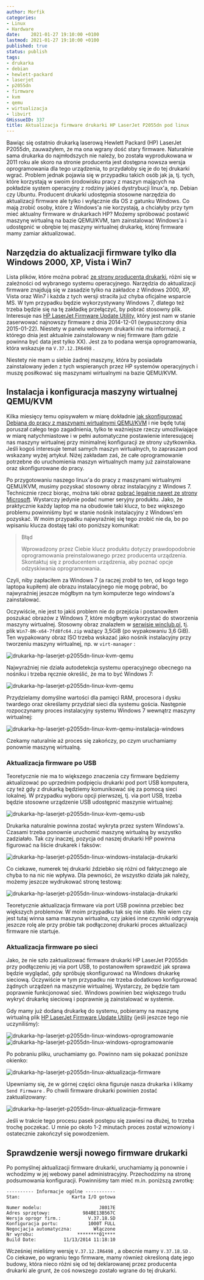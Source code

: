 ```yaml
---
author: Morfik
categories:
- Linux
- Hardware
date:    2021-01-27 19:10:00 +0100
lastmod: 2021-01-27 19:10:00 +0100
published: true
status: publish
tags:
- drukarka
- debian
- hewlett-packard
- laserjet
- p2055dn
- firmware
- kvm
- qemu
- wirtualizacja
- libvirt
GHissueID: 337
title: Aktualizacja firmware drukarki HP LaserJet P2055dn pod linux
---
```


Bawiąc się ostatnio drukarką laserową Hewlett Packard (HP) LaserJet P2055dn, zauważyłem, że ma ona
wgrany dość stary firmware. Naturalnie sama drukarka do najmłodszych nie należy, bo została
wyprodukowana w 2011 roku ale skoro na stronie producenta jest dostępna nowsza wersja
oprogramowania dla tego urządzenia, to przydałoby się je do tej drukarki wgrać. Problem jednak
pojawia się w przypadku takich osób jak ja, tj. tych, które korzystają w swoim środowisku pracy z
maszyn mających na pokładzie system operacyjny z rodziny jakieś dystrybucji linux'a, np. Debian czy
Ubuntu. Producent drukarki udostępnia stosowne narzędzia do aktualizacji firmware ale tylko i
wyłącznie dla OS z gatunku Windows. Co mają zrobić osoby, które z Windows'a nie korzystają, a
chciałyby przy tym mieć aktualny firmware w drukarkach HP? Możemy spróbować postawić maszynę
wirtualną na bazie QEMU/KVM, tam zainstalować Windows'a i udostępnić w obrębie tej maszyny
wirtualnej drukarkę, której firmware mamy zamiar aktualizować.

<!--more-->
## Narzędzia do aktualizacji firmware tylko dla Windows 2000, XP, Vista i Win7

Lista plików, które można pobrać [ze strony producenta drukarki][2], różni się w zależności od
wybranego systemu operacyjnego. Narzędzia do aktualizacji firmware znajdują się w zasadzie tylko na
zakładce z Windows 2000, XP, Vista oraz Win7 i każda z tych wersji straciła już chyba oficjalne
wsparcie MS. W tym przypadku będzie wykorzystywany Windows 7, dlatego też trzeba będzie się na tę
zakładkę przełączyć, by pobrać stosowny plik. Interesuje nas [HP LaserJet Firmware Update
Utility][3], który jest nam w stanie zaserwować najnowszy firmware z dnia 2014-12-01 (wypuszczony
dnia 2015-01-22). Niestety w panelu webowym drukarki nie ma informacji, z którego dnia jest
aktualnie zainstalowany w niej firmware (tam gdzie powinna być data jest tylko XX). Jest za to
podana wersja oprogramowania, która wskazuje na `V.37.12.IR6498` .

Niestety nie mam u siebie żadnej maszyny, która by posiadała zainstalowany jeden z tych wspieranych
przez HP systemów operacyjnych i muszę posiłkować się maszynami wirtualnymi na bazie QEMU/KVM.

## Instalacja i konfiguracja maszyny wirtualnej QEMU/KVM

Kilka miesięcy temu opisywałem w miarę dokładnie [jak skonfigurować Debiana do pracy z maszynami
wirtualnymi QEMU/KVM][1] i nie będę tutaj poruszał całego tego zagadnienia, tylko te ważniejsze
rzeczy umożliwiające w miarę natychmiastowe i w pełni automatyczne postawienie interesującej nas
maszyny wirtualnej przy minimalnej konfiguracji ze strony użytkownika. Jeśli kogoś interesuje temat
samych maszyn wirtualnych, to zapraszam pod wskazany wyżej artykuł. Niżej zakładam zaś, że całe
oprogramowanie potrzebne do uruchomienia maszyn wirtualnych mamy już zainstalowane oraz
skonfigurowane do pracy.

Po przygotowaniu naszego linux'a do pracy z maszynami wirtualnymi QEMU/KVM, musimy pozyskać
stosowny obraz instalacyjny z Windows 7. Technicznie rzecz biorąc, można taki obraz [pobrać
legalnie nawet ze strony Microsoft][4]. Wystarczy jedynie podać numer seryjny produktu. Jako, że
praktycznie każdy laptop ma na obudowie taki klucz, to bez większego problemu powinniśmy być w
stanie nośnik instalacyjny z Windows'em pozyskać. W moim przypadku najwyraźniej się tego zrobić nie
da, bo po wpisaniu klucza dostaję taki oto poniższy komunikat:

> Błąd
>
> Wprowadzony przez Ciebie klucz produktu dotyczy prawdopodobnie oprogramowania preinstalowanego
> przez producenta urządzenia. Skontaktuj się z producentem urządzenia, aby poznać opcje
> odzyskiwania oprogramowania.

Czyli, niby zapłaciłem za Windows 7 (a raczej zrobił to ten, od kogo tego laptopa kupiłem) ale
obrazu instalacyjnego nie mogę pobrać, bo najwyraźniej jeszcze mógłbym na tym komputerze tego
windows'a zainstalować.

Oczywiście, nie jest to jakiś problem nie do przejścia i postanowiłem poszukać obrazów z Windows 7,
które mógłbym wykorzystać do stworzenia maszyny wirtualnej. Stosowny obraz znalazłem w [serwisie
winclub.pl][5], tj. plik `Win7-BN-x64-7fd8fc64.zip` ważący 3,5GiB (po wypakowaniu 3,6 GiB). Ten
wypakowany obraz ISO trzeba wskazać jako nośnik instalacyjny przy tworzeniu maszyny wirtualnej, np.
w `virt-manager` :

![drukarka-hp-laserjet-p2055dn-linux-kvm-qemu](/img/2021/01/001-drukarka-hp-laserjet-p2055dn-linux-kvm-qemu.png#big)

Najwyraźniej nie działa autodetekcja systemu operacyjnego obecnego na nośniku i trzeba ręcznie
określić, że ma to być Windows 7:

![drukarka-hp-laserjet-p2055dn-linux-kvm-qemu](/img/2021/01/002-drukarka-hp-laserjet-p2055dn-linux-kvm-qemu.png#medium)

Przydzielamy domyślne wartości dla pamięci RAM, procesora i dysku twardego oraz określamy przydział
sieci dla systemu gościa. Następnie rozpoczynamy proces instalacyjny systemu Windows 7 wewnątrz
maszyny wirtualnej:

![drukarka-hp-laserjet-p2055dn-linux-kvm-qemu-instalacja-windows](/img/2021/01/003-drukarka-hp-laserjet-p2055dn-linux-kvm-qemu-instalacja-windows.png#huge)

Czekamy naturalnie aż proces się zakończy, po czym uruchamiamy ponownie maszynę wirtualną.

### Aktualizacja firmware po USB

Teoretycznie nie ma to większego znaczenia czy firmware będziemy aktualizować po uprzednim
podpięciu drukarki pod port USB komputera, czy też gdy z drukarką będziemy komunikować się za
pomocą sieci lokalnej. W przypadku wyboru opcji pierwszej, tj. via port USB, trzeba będzie stosowne
urządzenie USB udostępnić maszynie wirtualnej:

![drukarka-hp-laserjet-p2055dn-linux-kvm-qemu-usb](/img/2021/01/004-drukarka-hp-laserjet-p2055dn-linux-kvm-qemu-usb.png#huge)

Drukarka naturalnie powinna zostać wykryta przez system Windows'a. Czasami trzeba ponownie
uruchomić maszynę wirtualną by wszystko zadziałało. Tak czy inaczej, pozycja od naszej drukarki HP
powinna figurować na liście drukarek i faksów:

![drukarka-hp-laserjet-p2055dn-linux-windows-instalacja-drukarki](/img/2021/01/005-drukarka-hp-laserjet-p2055dn-linux-windows-instalacja-drukarki.png#huge)

Co ciekawe, numerek tej drukarki ździebko się różni od faktycznego ale chyba to na nic nie wpływa.
Dla pewności, że wszystko działa jak należy, możemy jeszcze wydrukować stronę testową:

![drukarka-hp-laserjet-p2055dn-linux-windows-instalacja-drukarki](/img/2021/01/006-drukarka-hp-laserjet-p2055dn-linux-windows-instalacja-drukarki.png#huge)

Teoretycznie aktualizacja firmware via port USB powinna przebiec bez większych problemów. W moim
przypadku tak się nie stało. Nie wiem czy jest tutaj winna sama maszyna wirtualna, czy jakieś inne
czynniki odgrywają jeszcze rolę ale przy próbie tak podłączonej drukarki proces aktualizacji
firmware nie startuje.

### Aktualizacja firmware po sieci

Jako, że nie szło zaktualizować firmware drukarki HP LaserJet P2055dn przy podłączeniu jej via port
USB, to postanowiłem sprawdzić jak sprawa będzie wyglądać, gdy spróbuję skonfigurować na Windows
drukarkę sieciową. Oczywiście w tym przypadku nie trzeba dodatkowo konfigurować żądnych urządzeń na
maszynie wirtualnej. Wystarczy, że będzie tam poprawnie funkcjonować sieć. Windows powinien bez
większego trudu wykryć drukarkę sieciową i poprawnie ją zainstalować w systemie.

Gdy mamy już dodaną drukarkę do systemu, pobieramy na maszynę wirtualną plik [HP LaserJet Firmware
Update Utility][3] (jeśli jeszcze tego nie uczyniliśmy):

![drukarka-hp-laserjet-p2055dn-linux-windows-oprogramowanie](/img/2021/01/007-drukarka-hp-laserjet-p2055dn-linux-windows-oprogramowanie.png#huge)
![drukarka-hp-laserjet-p2055dn-linux-windows-oprogramowanie](/img/2021/01/008-drukarka-hp-laserjet-p2055dn-linux-windows-oprogramowanie.png#huge)

Po pobraniu pliku, uruchamiamy go. Powinno nam się pokazać poniższe okienko:

![drukarka-hp-laserjet-p2055dn-linux-aktualizacja-firmware](/img/2021/01/009-drukarka-hp-laserjet-p2055dn-linux-aktualizacja-firmware.png#medium)

Upewniamy się, że w górnej części okna figuruje nasza drukarka i klikamy `Send Firmware` . Po
chwili firmware drukarki powinien zostać zaktualizowany:

![drukarka-hp-laserjet-p2055dn-linux-aktualizacja-firmware](/img/2021/01/010-drukarka-hp-laserjet-p2055dn-linux-aktualizacja-firmware.png#huge)

Jeśli w trakcie tego procesu pasek postępu się zawiesi na dłużej, to trzeba trochę poczekać. U mnie
po około 1-2 minutach proces został wznowiony i ostatecznie zakończył się powodzeniem.

## Sprawdzenie wersji nowego firmware drukarki

Po pomyślnej aktualizacji firmware drukarki, uruchamiamy ją ponownie i wchodzimy w jej webowy panel
administracyjny. Przechodzimy na stronę podsumowania konfiguracji. Powinniśmy tam mieć m.in.
poniższą zwrotkę:

    ---------- Informacje ogólne -----------
    Stan:                   Karta I/O gotowa

    Numer modelu:                     J8017E
    Adres sprzętowy:            984BE13B567C
    Wersja oprogr firm.:          V.37.18.SD
    Konfiguracja portu:           1000T FULL
    Negocjacja automatyczna:        Włączone
    Nr wyrobu:                ********01****
    Build Date:          11/13/2014 11:18:10

Wcześniej mieliśmy wersję `V.37.12.IR6498` , a obecnie mamy `V.37.18.SD` . Co ciekawe, po wgraniu
tego firmware, mamy również określoną datę jego budowy, która nieco różni się od tej deklarowanej
przez producenta drukarki ale grunt, że coś nowszego zostało wgrane do tej drukarki.


[1]: /post/wirtualizacja-qemu-kvm-libvirt-na-debian-linux/
[2]: https://support.hp.com/us-en/drivers/selfservice/HP-LaserJet-P2055-Printer-series/3662052/model/3662058
[3]: https://support.hp.com/us-en/drivers/selfservice/swdetails/HP-LaserJet-P2055-Printer-series/3662052/model/3662058/swItemId/lj-66014-12
[4]: https://www.microsoft.com/pl-pl/software-download/windows7
[5]: https://winclub.pl/topic/19862-win-7-x64-pro-2k19/
